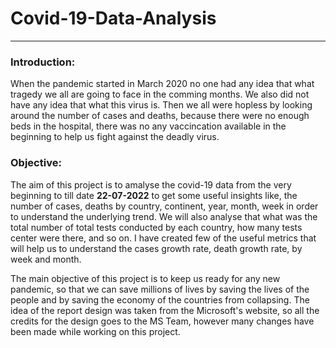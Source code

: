 # Covid-19-Data-Analysis
---
### Introduction:
When the pandemic started in March 2020 no one had any idea that what tragedy we all are going to face in the comming months. 
We also did not have any idea that what this virus is. 
Then we all were hopless by looking around the number of cases and deaths, because there were no enough beds in the hospital, 
there was no any vaccincation available in the beginning to help us fight against the deadly virus.

### Objective:
The aim of this project is to amalyse the covid-19 data from the very beginning to till date **22-07-2022** to get some useful insights like, the number of cases, deaths by country,
continent, year, month, week in order to understand the underlying trend. We will also analyse that what was the total number of total tests conducted by each country,
how many tests center were there, and so on. I have created few of the useful metrics that will help us to understand the cases growth rate, 
death growth rate, by week and month. 

The main objective of this project is to keep us ready for any new pandemic, so that we can save millions of lives by saving the lives of the people and by saving the 
economy of the countries from collapsing. The idea of the report design was taken from the Microsoft's website, so all the credits for the design goes to the MS Team, however many changes have been made while working on this project.
